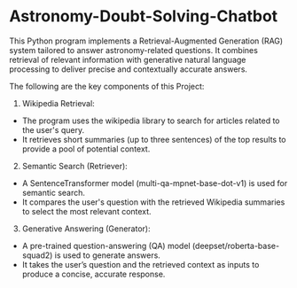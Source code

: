 # Astronomy-Doubt-Solving-Chatbot

This Python program implements a Retrieval-Augmented Generation (RAG) system tailored to answer astronomy-related questions. It combines retrieval of relevant information with generative natural language processing to deliver precise and contextually accurate answers. 


The following are the key components of this Project:

1. Wikipedia Retrieval:
* The program uses the wikipedia library to search for articles related to the user's query.
* It retrieves short summaries (up to three sentences) of the top results to provide a pool of potential context.

2. Semantic Search (Retriever):
* A SentenceTransformer model (multi-qa-mpnet-base-dot-v1) is used for semantic search.
* It compares the user's question with the retrieved Wikipedia summaries to select the most relevant context.
  
3. Generative Answering (Generator):
* A pre-trained question-answering (QA) model (deepset/roberta-base-squad2) is used to generate answers.
* It takes the user’s question and the retrieved context as inputs to produce a concise, accurate response.
